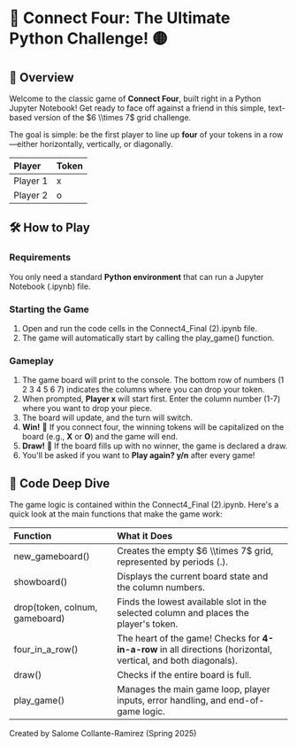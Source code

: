 # **🔴 Connect Four: The Ultimate Python Challenge\! 🟡**

## **🚀 Overview**

Welcome to the classic game of **Connect Four**, built right in a Python Jupyter Notebook\! Get ready to face off against a friend in this simple, text-based version of the $6 \\times 7$ grid challenge.

The goal is simple: be the first player to line up **four** of your tokens in a row—either horizontally, vertically, or diagonally.

| Player | Token |
| :---- | :---- |
| Player 1 | x |
| Player 2 | o |

## **🛠️ How to Play**

### **Requirements**

You only need a standard **Python environment** that can run a Jupyter Notebook (.ipynb) file.

### **Starting the Game**

1. Open and run the code cells in the Connect4\_Final (2).ipynb file.  
2. The game will automatically start by calling the play\_game() function.

### **Gameplay**

1. The game board will print to the console. The bottom row of numbers (1 2 3 4 5 6 7\) indicates the columns where you can drop your token.  
2. When prompted, **Player x** will start first. Enter the column number (1-7) where you want to drop your piece.  
3. The board will update, and the turn will switch.  
4. **Win\!** 🎉 If you connect four, the winning tokens will be capitalized on the board (e.g., **X** or **O**) and the game will end.  
5. **Draw\!** 🤝 If the board fills up with no winner, the game is declared a draw.  
6. You'll be asked if you want to **Play again? y/n** after every game\!

## **🧩 Code Deep Dive**

The game logic is contained within the Connect4\_Final (2).ipynb. Here's a quick look at the main functions that make the game work:

| Function | What it Does |
| :---- | :---- |
| new\_gameboard() | Creates the empty $6 \\times 7$ grid, represented by periods (.). |
| showboard() | Displays the current board state and the column numbers. |
| drop(token, colnum, gameboard) | Finds the lowest available slot in the selected column and places the player's token. |
| four\_in\_a\_row() | The heart of the game\! Checks for **4-in-a-row** in all directions (horizontal, vertical, and both diagonals). |
| draw() | Checks if the entire board is full. |
| play\_game() | Manages the main game loop, player inputs, error handling, and end-of-game logic. |

Created by Salome Collante-Ramirez (Spring 2025\)